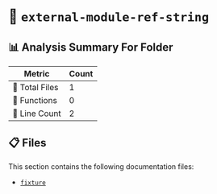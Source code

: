 # 📁 `external-module-ref-string`

## 📊 Analysis Summary For Folder

| Metric | Count |
|--------|-------|
| 📁 Total Files | 1 |
| 🔧 Functions | 0 |
| 🔢 Line Count | 2 |


## 📋 Files

This section contains the following documentation files:

- [`fixture`](./fixture.md)